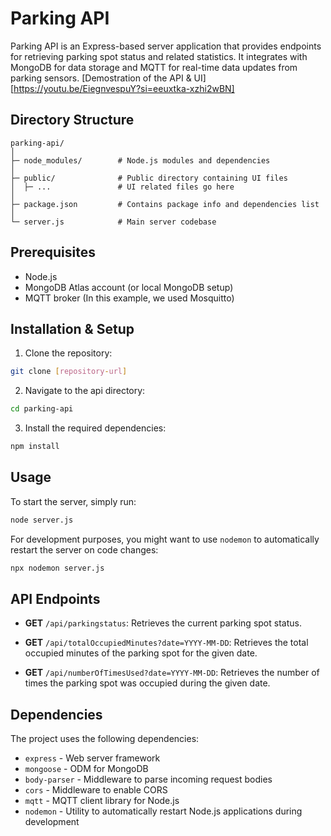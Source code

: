 # Parking API

Parking API is an Express-based server application that provides endpoints for retrieving parking spot status and related statistics. It integrates with MongoDB for data storage and MQTT for real-time data updates from parking sensors. [Demostration of the API & UI][https://youtu.be/EiegnvespuY?si=eeuxtka-xzhi2wBN]

## Directory Structure

```
parking-api/
│
├─ node_modules/        # Node.js modules and dependencies
│
├─ public/              # Public directory containing UI files
│  ├─ ...               # UI related files go here
│
├─ package.json         # Contains package info and dependencies list
│
└─ server.js            # Main server codebase
```

## Prerequisites

- Node.js
- MongoDB Atlas account (or local MongoDB setup)
- MQTT broker (In this example, we used Mosquitto)

## Installation & Setup

1. Clone the repository:
```bash
git clone [repository-url]
```

2. Navigate to the api directory:
```bash
cd parking-api
```

3. Install the required dependencies:
```bash
npm install
```

## Usage

To start the server, simply run:

```bash
node server.js
```

For development purposes, you might want to use `nodemon` to automatically restart the server on code changes:

```bash
npx nodemon server.js
```

## API Endpoints

- **GET** `/api/parkingstatus`: Retrieves the current parking spot status.
  
- **GET** `/api/totalOccupiedMinutes?date=YYYY-MM-DD`: Retrieves the total occupied minutes of the parking spot for the given date.

- **GET** `/api/numberOfTimesUsed?date=YYYY-MM-DD`: Retrieves the number of times the parking spot was occupied during the given date.

## Dependencies

The project uses the following dependencies:

- `express` - Web server framework
- `mongoose` - ODM for MongoDB
- `body-parser` - Middleware to parse incoming request bodies
- `cors` - Middleware to enable CORS
- `mqtt` - MQTT client library for Node.js
- `nodemon` - Utility to automatically restart Node.js applications during development

